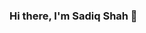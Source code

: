 ### Hi there, I'm Sadiq Shah 👋

<!--
**sadiqshah786/sadiqshah786** is a ✨ _special_ ✨ repository because its `README.md` (this file) appears on your GitHub profile.

#I'm  Data Scientist
Here are some ideas to get you started:

- 🔭 I’m currently working on Machine Learning Algorithms.
   
- 🌱 I’m currently learning Hybrid mobile App and Web Development.
- 👯 I’m looking to collaborate on GitHub
- ⚡ Fun fact: I Like and Love Creativity

#


